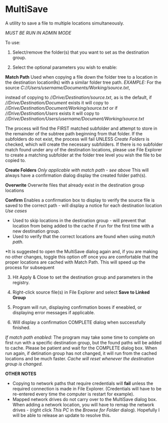 # MultiSave
A utility to save a file to multiple locations simultaneously.

*MUST BE RUN IN ADMIN MODE*

To use:

1. Select/remove the folder(s) that you want to set as the destination group.

2. Select the optional parameters you wish to enable:

  **Match Path**
  Used when copying a file down the folder tree to a location in the destination location9s) with a similar folder tree path.
  *EXAMPLE:*
  For the source *C://Users/username/Documents/Working/source.txt*,
  
  instead of copying to
  *//Drive/Destination/source.txt*, as is the default, 
  if *//Drive/Destination/Document* exists 
  it will copy to
  *//Drive/Destination/Document/Working/source.txt*
  or if *//Drive/Destination/Users* exists
  it will copy to
  *//Drive/Destination/Users/username/Document/Working/source.txt*
  
  The process will find the FIRST matched subfolder and attempt to store in the remainder of the subtree path beginning from that folder. If the subfolders do not exist, the process will fail UNLESS *Create Folders* is checked, which will create the necessary subfolders.
  If there is no subfolder match found under any of the destination locations, please use File Explorer to create a matching subfolder at the folder tree level you wish the file to be copied to.

  **Create Folders**
  *Only applicable with match path - see above*
  This will always have a confirmation dialog display the created folder path(s).

  **Overwrite**
  Overwrite files that already exist in the destination group locations

  **Confirm**
  Enables a confirmation box to display to verify the source file is saved to the correct path - will display a notice for each       destination location
  *Use cases*
  * Used to skip locations in the destination group - will prevent that location from being added to the cache if run for the first time with a new destination group.
  * Used to verify that the correct locations are found when using *match path*.
  
  *It is suggested to open the MultiSave dialog again and, if you are making no other changes, toggle this option off once you are comfortable that the proper locations are cached with Match Path. This will speed up the process for subsequent 

3. Hit Apply & Close to set the destination group and parameters in the registry.

4. Right-click source file(s) in File Explorer and select **Save to Linked Group**

5. Program will run, displaying confirmation boxes if eneabled, or displaying error messages if applicable.

6. Will display a confirmation COMPLETE dialog when successfully finished.

*If match path enabled:*
The program may take some time to complete on first run with a specific destination group, but the found paths will be added to cache. Please be patient and wait for the COMPLETE dialog box.
When run again, if detination group has not changed, it will run from the cached locations and be much faster.
*Cache will reset whenever the destination group is changed.*

**OTHER NOTES**
* Copying to network paths that require credentials will **fail** unless the required connection is made in File Explorer. (Credentials will have to be re-entered every time the computer is restart for example).
* Mapped network drives do not carry over to the MultiSave dialog box. When adding a network location, you will have to remap the network drives - (right click *This PC* in the *Browse for Folder* dialog). Hopefully I will be able to release an update to resolve this.




